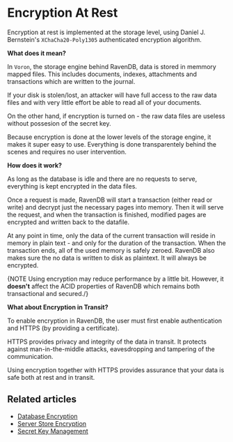 # Encryption At Rest

Encryption at rest is implemented at the storage level, using Daniel J. Bernstein's `XChaCha20-Poly1305` authenticated encryption algorithm.

**What does it mean?**

In `Voron`, the storage engine behind RavenDB, data is stored in memmory mapped files. This includes documents, indexes, attachments and transactions which are written to the journal.

If your disk is stolen/lost, an attacker will have full access to the raw data files and with very little effort be able to read all of your documents.

On the other hand, if encryption is turned on - the raw data files are useless without possesion of the secret key.

Because encryption is done at the lower levels of the storage engine, it makes it super easy to use. Everything is done transparentely behind the scenes and requires no user intervention. 


**How does it work?**

As long as the database is idle and there are no requests to serve, everything is kept encrypted in the data files.

Once a request is made, RavenDB will start a transaction (either read or write) and decrypt just the necessary pages into memory. Then it will serve the request, and when the transaction is finished, modified pages are encrypted and written back to the datafile.

At any point in time, only the data of the current transaction will reside in memory in plain text - and only for the duration of the transaction. When the transaction ends, all of the used memory is safely zeroed. RavenDB also makes sure the no data is written to disk as plaintext. It will always be encrypted.

{NOTE Using encryption may reduce performance by a little bit. However, it **doesn't** affect the ACID properties of RavenDB which remains both transactional and secured./}


**What about Encryption in Transit?**

To enable encryption in RavenDB, the user must first enable authentication and HTTPS (by providing a certificate).

HTTPS provides privacy and integrity of the data in transit. It protects against man-in-the-middle attacks, eavesdropping and tampering of the communication.

Using encryption together with HTTPS provides assurance that your data is safe both at rest and in transit.

## Related articles

- [Database Encryption](database-encryption)
- [Server Store Encryption](server-store-encryption)
- [Secret Key Management](secret-key-management)

